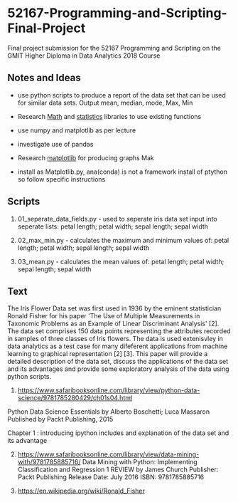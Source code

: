 # 52167-Programming-and-Scripting-Final-Project
Final project submission for the 52167 Programming and Scripting on the GMIT Higher Diploma in Data Analytics 2018 Course


## Notes and Ideas

* use python scripts to produce a report of the data set that can be used for similar data sets.  Output mean, median, mode, Max, Min

* Research [Math](https://docs.python.org/3/library/math.html#module-math) and [statistics](https://docs.python.org/3/library/statistics.html#module-statistics)  libraries to use existing functions 

* use numpy and matplotlib as per lecture

* investigate use of pandas

* Research [matplotlib](https://matplotlib.org/#) for producing graphs Mak

* install as Matplotlib.py, ana(conda) is not a framework install of ptython so follow specific instructions


## Scripts
1. 01_seperate_data_fields.py - used to seperate iris data set input into seperate lists: petal length; petal width; sepal length; sepal width

1. 02_max_min.py - calculates the maximum and minimum values of: petal length; petal width; sepal length; sepal width

1. 03_mean.py - calculates the mean values of: petal length; petal width; sepal length; sepal width

## Text

The Iris Flower Data set was first used in 1936 by the eminent statistician Ronald Fisher for his paper 'The Use of Multiple Measurements in Taxonomic Problems as an Example of Linear Discriminant Analysis' [2].  The data set comprises 150 data points representing the attributes recorded in samples of three classes of Iris flowers.  The data is used extenisvley in data analytics as a test case for many difeferent applications from machine learning to graphical representation [2] [3].  This paper will provide a detailed description of the data set, discuss the applications of the data set and its advantages and provide some exploratory analysis of the data using python scripts. 


























1. https://www.safaribooksonline.com/library/view/python-data-science/9781785280429/ch01s04.html

Python Data Science Essentials
by Alberto Boschetti; Luca Massaron
Published by Packt Publishing, 2015

Chapter 1 : introducing ipython includes and explanation of the data set and its advantage

2. https://www.safaribooksonline.com/library/view/data-mining-with/9781785885716/ 
Data Mining with Python: Implementing Classification and Regression
  1 REVIEW
by James Church
Publisher: Packt Publishing
Release Date: July 2016
ISBN: 9781785885716

3. https://en.wikipedia.org/wiki/Ronald_Fisher